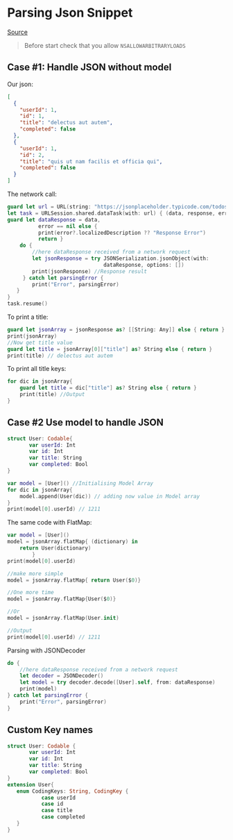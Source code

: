 # Parsing Json Snippet

[Source](https://medium.com/@nimjea/json-parsing-in-swift-2498099b78f)

>Before start check that you allow `NSALLOWARBITRARYLOADS`

## Case #1: Handle JSON without model

Our json:

```json
[
  {
    "userId": 1,
    "id": 1,
    "title": "delectus aut autem",
    "completed": false
  },
  {
    "userId": 1,
    "id": 2,
    "title": "quis ut nam facilis et officia qui",
    "completed": false
  }
]
```

The network call:

```swift
guard let url = URL(string: "https://jsonplaceholder.typicode.com/todos") else {return}
let task = URLSession.shared.dataTask(with: url) { (data, response, error) in
guard let dataResponse = data,
          error == nil else {
          print(error?.localizedDescription ?? "Response Error")
          return }  
    do {
        //here dataResponse received from a network request
        let jsonResponse = try JSONSerialization.jsonObject(with:
                               dataResponse, options: [])
        print(jsonResponse) //Response result
     } catch let parsingError {
        print("Error", parsingError)
   }
}
task.resume()
```

To print a title:

```swift
guard let jsonArray = jsonResponse as? [[String: Any]] else { return }
print(jsonArray)
//Now get title value
guard let title = jsonArray[0]["title"] as? String else { return } 
print(title) // delectus aut autem
```

To print all title keys:

```swift
for dic in jsonArray{
    guard let title = dic["title"] as? String else { return }  
    print(title) //Output
}
```

## Case #2 Use model to handle JSON

```swift
struct User: Codable{
       var userId: Int
       var id: Int
       var title: String
       var completed: Bool
}
```

```swift
var model = [User]() //Initialising Model Array
for dic in jsonArray{
    model.append(User(dic)) // adding now value in Model array
}
print(model[0].userId) // 1211
```

The same code with FlatMap:

```swift
var model = [User]()
model = jsonArray.flatMap{ (dictionary) in
    return User(dictionary)
        }
print(model[0].userId)

//make more simple
model = jsonArray.flatMap{ return User($0)}

//One more time
model = jsonArray.flatMap{User($0)}

//Or
model = jsonArray.flatMap(User.init)

//Output
print(model[0].userId) // 1211
```

Parsing with JSONDecoder

```swift
do {
    //here dataResponse received from a network request
    let decoder = JSONDecoder()
    let model = try decoder.decode([User].self, from: dataResponse)
    print(model)
} catch let parsingError {
    print("Error", parsingError)
}
```

## Custom Key names

```swift
struct User: Codable {
       var userId: Int
       var id: Int
       var title: String
       var completed: Bool
}
extension User{
   enum CodingKeys: String, CodingKey {
           case userId
           case id
           case title
           case completed
   }
}
```